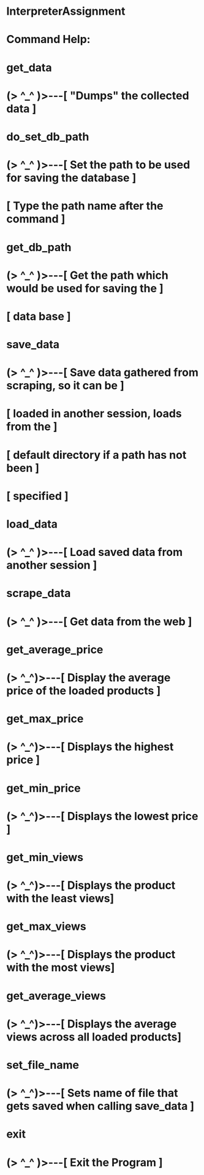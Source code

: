 # InterpreterAssignment

# Command Help:

# get_data
#         (> ^_^ )>---[ "Dumps" the collected data ]
# do_set_db_path
#         (> ^_^ )>---[ Set the path to be used for saving the database ]
#                     [ Type the path name after the command ]
# get_db_path
#         (> ^_^ )>---[ Get the path which would be used for saving the ]
#                     [ data base ]
# save_data
#         (> ^_^ )>---[ Save data gathered from scraping, so it can be ]
#                     [ loaded in another session, loads from the ]
#                     [ default directory if a path has not been ]
#                     [ specified ]
# load_data
#         (> ^_^ )>---[ Load saved data from another session ]
# scrape_data
#         (> ^_^ )>---[ Get data from the web ]
# get_average_price
#         (> ^_^)>---[ Display the average price of the loaded products ]
# get_max_price
#         (> ^_^)>---[ Displays the highest price ]
# get_min_price
#         (> ^_^)>---[ Displays the lowest price ]
# get_min_views
#         (> ^_^)>---[ Displays the product with the least views]
# get_max_views
#         (> ^_^)>---[ Displays the product with the most views]
# get_average_views
#         (> ^_^)>---[ Displays the average views across all loaded products]
# set_file_name
#         (> ^_^)>---[ Sets name of file that gets saved when calling save_data ]
# exit
#         (> ^_^ )>---[ Exit the Program ]
